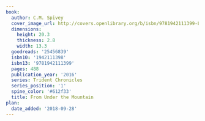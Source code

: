 ```yaml
---
book:
  author: C.M. Spivey
  cover_image_url: http://covers.openlibrary.org/b/isbn/9781942111399-L.jpg
  dimensions:
    height: 20.3
    thickness: 2.8
    width: 13.3
  goodreads: '25456839'
  isbn10: '1942111398'
  isbn13: '9781942111399'
  pages: 488
  publication_year: '2016'
  series: Trident Chronicles
  series_position: '1'
  spine_color: '#612f33'
  title: From Under the Mountain
plan:
  date_added: '2018-09-28'
---
```

